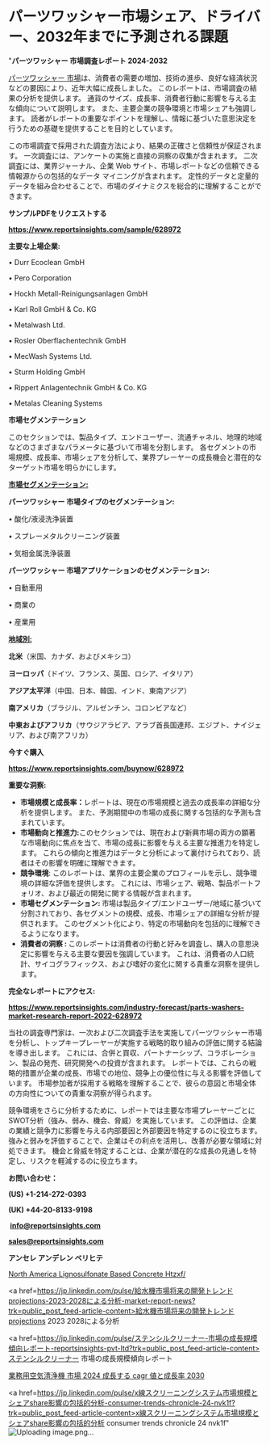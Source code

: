 # パーツワッシャー市場シェア、ドライバー、2032年までに予測される課題

"<strong>パーツワッシャー 市場調査レポート 2024-2032</strong>

<a href=https://www.reportsinsights.com/sample/628972>パーツワッシャー 市場</a>は、消費者の需要の増加、技術の進歩、良好な経済状況などの要因により、近年大幅に成長しました。 このレポートは、市場調査の結果の分析を提供します。 通貨のサイズ、成長率、消費者行動に影響を与える主な傾向について説明します。 また、主要企業の競争環境と市場シェアも強調します。 読者がレポートの重要なポイントを理解し、情報に基づいた意思決定を行うための基礎を提供することを目的としています。

この市場調査で採用された調査方法により、結果の正確さと信頼性が保証されます。 一次調査には、アンケートの実施と直接の洞察の収集が含まれます。 二次調査には、業界ジャーナル、企業 Web サイト、市場レポートなどの信頼できる情報源からの包括的なデータ マイニングが含まれます。 定性的データと定量的データを組み合わせることで、市場のダイナミクスを総合的に理解することができます。

<strong><b>サンプルPDFをリクエストする</b></strong>

<a href=https://www.reportsinsights.com/sample/628972><strong><u>https://www.reportsinsights.com/sample/628972</u></strong></a>

<strong>主要な上場企業:</strong>

• Durr Ecoclean GmbH

• Pero Corporation

• Hockh Metall-Reinigungsanlagen GmbH

• Karl Roll GmbH & Co. KG

• Metalwash Ltd.

• Rosler Oberflachentechnik GmbH

• MecWash Systems Ltd.

• Sturm Holding GmbH

• Rippert Anlagentechnik GmbH & Co. KG

• Metalas Cleaning Systems

<strong>市場セグメンテーション</strong>

このセクションでは、製品タイプ、エンドユーザー、流通チャネル、地理的地域などのさまざまなパラメータに基づいて市場を分割します。 各セグメントの市場規模、成長率、市場シェアを分析して、業界プレーヤーの成長機会と潜在的なターゲット市場を明らかにします。

<strong><u>市場セグメンテーション</u></strong><strong><u>:</u></strong>

<strong>パーツワッシャー 市場タイプのセグメンテーション:</strong>

• 酸化/液浸洗浄装置

• スプレーメタルクリーニング装置

• 気相金属洗浄装置

<strong>パーツワッシャー 市場アプリケーションのセグメンテーション:</strong>

• 自動車用

• 商業の

• 産業用

<strong><u>地域別</u></strong><strong><u>:</u></strong>

<strong>北米</strong>（米国、カナダ、およびメキシコ）

<strong>ヨーロッパ</strong>（ドイツ、フランス、英国、ロシア、イタリア）

<strong>アジア太平洋</strong>（中国、日本、韓国、インド、東南アジア）

<strong>南アメリカ</strong>（ブラジル、アルゼンチン、コロンビアなど）

<strong>中東およびアフリカ</strong>（サウジアラビア、アラブ首長国連邦、エジプト、ナイジェリア、および南アフリカ）

<strong>今すぐ購入</strong>

<a href=https://www.reportsinsights.com/buynow/628972><strong><u>https://www.reportsinsights.com/buynow/628972</u></strong></a>

<strong>重要な洞察:</strong>
<ul>
  <li><strong>市場規模と成長率：</strong>レポートは、現在の市場規模と過去の成長率の詳細な分析を提供します。 また、予測期間中の市場の成長に関する包括的な予測も含まれています。</li>
  <li><strong>市場動向と推進力:</strong>このセクションでは、現在および新興市場の両方の顕著な市場動向に焦点を当て、市場の成長に影響を与える主要な推進力を特定します。 これらの傾向と推進力はデータと分析によって裏付けられており、読者はその影響を明確に理解できます。</li>
  <li><strong>競争環境</strong>: このレポートは、業界の主要企業のプロフィールを示し、競争環境の詳細な評価を提供します。 これには、市場シェア、戦略、製品ポートフォリオ、および最近の開発に関する情報が含まれます。</li>
  <li><strong>市場セグメンテーション: </strong>市場は製品タイプ/エンドユーザー/地域に基づいて分割されており、各セグメントの規模、成長、市場シェアの詳細な分析が提供されます。 このセグメント化により、特定の市場動向を包括的に理解できるようになります。</li>
  <li><strong>消費者の洞察 : </strong>このレポートは消費者の行動と好みを調査し、購入の意思決定に影響を与える主要な要因を強調しています。 これは、消費者の人口統計、サイコグラフィックス、および嗜好の変化に関する貴重な洞察を提供します。</li>
</ul>
<strong>完全なレポートにアクセス:</strong>

<a href=https://www.reportsinsights.com/industry-forecast/parts-washers-market-research-report-2022-628972><strong><u><b>https://www.reportsinsights.com/industry-forecast/parts-washers-market-research-report-2022-628972</b></u></strong></a>

当社の調査専門家は、一次および二次調査手法を実施してパーツワッシャー市場を分析し、トップキープレーヤーが実施する戦略的取り組みの評価に関する結論を導き出します。 これには、合併と買収、パートナーシップ、コラボレーション、製品の発売、研究開発への投資が含まれます。 レポートでは、これらの戦略的措置が企業の成長、市場での地位、競争上の優位性に与える影響を評価しています。 市場参加者が採用する戦略を理解することで、彼らの意図と市場全体の方向性についての貴重な洞察が得られます。

競争環境をさらに分析するために、レポートでは主要な市場プレーヤーごとにSWOT分析（強み、弱み、機会、脅威）を実施しています。 この評価は、企業の業績と競争力に影響を与える内部要因と外部要因を特定するのに役立ちます。 強みと弱みを評価することで、企業はその利点を活用し、改善が必要な領域に対処できます。 機会と脅威を特定することは、企業が潜在的な成長の見通しを特定し、リスクを軽減するのに役立ちます。

<strong>お問い合わせ：</strong>

<strong>(US) +1-214-272-0393</strong>

<strong>(UK) +44-20-8133-9198</strong>

<strong> </strong><a href=info@reportsinsights.com><strong><u>info@reportsinsights.com</u></strong></a>

<a href=sales@reportsinsights.com><strong><u>sales@reportsinsights.com</u></strong></a>

<strong>アンセレ アンデレン ベリヒテ</strong>

<a href=https://www.linkedin.com/pulse/north-america-lignosulfonate-based-concrete-htzxf/>North America Lignosulfonate Based Concrete Htzxf/</a>

<a href=https://jp.linkedin.com/pulse/給水機市場将来の開発トレンドprojections-2023-2028による分析-market-report-news?trk=public_post_feed-article-content>給水機市場将来の開発トレンドprojections 2023 2028による分析</a>

<a href=https://jp.linkedin.com/pulse/ステンシルクリーナー-市場の成長規模傾向レポート-reportsinsights-pvt-ltd?trk=public_post_feed-article-content>ステンシルクリーナー 市場の成長規模傾向レポート</a>

<a href=https://www.linkedin.com/pulse/業務用空気清浄機-市場-2024-成長する-cagr-値と成長率-2030-healthscope-news-245-rfkde/>業務用空気清浄機 市場 2024 成長する cagr 値と成長率 2030</a>

<a href=https://jp.linkedin.com/pulse/x線スクリーニングシステム市場規模とシェアshare影響の包括的分析-consumer-trends-chronicle-24-nvk1f?trk=public_post_feed-article-content>x線スクリーニングシステム市場規模とシェアshare影響の包括的分析 consumer trends chronicle 24 nvk1f</a>"
![Uploading image.png…]()
